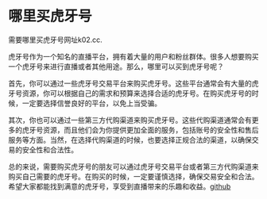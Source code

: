 # 哪里买虎牙号

需要哪里买虎牙号网址k02.cc.

虎牙号作为一个知名的直播平台，拥有着大量的用户和粉丝群体。很多人想要购买一个虎牙号来进行直播或者其他用途。那么，哪里可以买到虎牙号呢？

首先，你可以通过一些虎牙号交易平台来购买虎牙号。这些平台通常会有大量的虎牙号资源，你可以根据自己的需求和预算来选择合适的虎牙号。在购买虎牙号的时候，一定要选择信誉良好的平台，以免上当受骗。

其次，你也可以通过一些第三方代购渠道来购买虎牙号。这些代购渠道通常会有更多的虎牙号资源，而且他们会为你提供更加全面的服务，包括账号的安全性和售后服务等方面。当然，在选择代购渠道的时候，也要选择正规合法的渠道，以确保交易的安全性和合法性。

总的来说，需要购买虎牙号的朋友可以通过虎牙号交易平台或者第三方代购渠道来购买自己需要的虎牙号。在购买的时候，一定要谨慎选择，确保交易安全和合法。希望大家都能找到满意的虎牙号，享受到直播带来的乐趣和收益。[github](https://github.com)